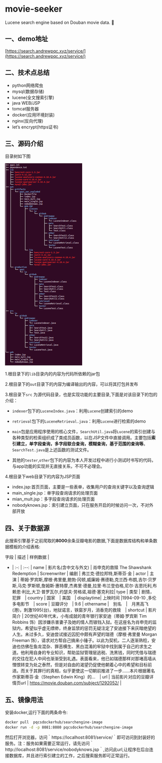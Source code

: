 # movie-seeker
Lucene search engine based on Douban movie data. :beers:

## 一、demo地址
[https://search.andrewpqc.xyz/service/](https://search.andrewpqc.xyz/service/)


## 二、技术点总结
- python网络爬虫
- mysql(数据存储)
- lucene(全文搜索引擎)
- java WEB/JSP
- tomcat服务器
- docker(应用环境封装)
- nginx(反向代理)
- let’s encrypt(https证书)

## 三、源码介绍
目录树如下图

![目录树](/images/screenshot.png)


1.根目录下的`lib`目录内的内容为代码所依赖的jar包

2.根目录下的`out`目录下的内容为编译输出的内容，可以将其打包并发布

3.根目录下`src` 为源代码目录，也是实现功能的主要目录,下面是对该目录下的包的介绍：
- `indexer`包下的`LuceneIndex.java`：利用`Lucene`创建索引的demo
- `retrieval`包下的`LuceneRetrieval.java`：利用`Lucene`进行检索的demo
- `main`包是应用程序使用的核心文件，`SearchUtil.java`将`Lucene`的索引创建与各种类型的检索组织成了类成员函数，以在JSP文件中直接调用。主要包括**索引建立，单字段查询，多字段联合查询，模糊查询，基于范围的查询等**。`SearchTest.java`是上述函数的测试文件。

- 其他的`tester`,`other`包下的内容为本人开发过程中进行小测试时书写的代码，与app功能的实现并无直接关系，不可不必理会。

4.根目录下web目录下的内容为JSP页面
- index.jsp:首页页面，主要是一些表单，收集用户的查询关键字以及查询逻辑
- main_single.jsp：单字段查询请求的处理页面
- mian_mult.jsp：多字段查询请求的处理页面
- nobodyknows.jsp：索引建立页面，只在服务开启的时候访问一次，不对外部开放

## 四、关于数据源
此搜索引擎基于之前爬取的**8000**余条豆瓣电影的数据,下面是数据库结构和单条数据模板的介绍表格:

字段 | 描述 | 样例数据 |
- | :-: | :--: |
name | 影片名(含中文与外文) | 肖申克的救赎 The Shawshank Redemption |
Screenwriter | 编剧 | 弗兰克·德拉邦特,斯蒂芬·金 |
actor | 主演 | 蒂姆·罗宾斯,摩根·弗里曼,鲍勃·冈顿,威廉姆·赛德勒,克兰西·布朗,吉尔·贝罗斯,马克·罗斯顿,詹姆斯·惠特摩,杰弗里·德曼,拉里·布兰登伯格,尼尔·吉恩托利,布赖恩·利比,大卫·普罗瓦尔,约瑟夫·劳格诺,祖德·塞克利拉|
type |  类型 | 剧情，犯罪　|
country | 国家　| 美国　|
displaytime| 上映时间 |1994-09-10 ,多伦多电影节　|
score | 豆瓣评分　| 9.6 |
othername |　别名　|　月黑高飞(港)，刺激1995(台)，地狱诺言，铁窗岁月，消香克的救赎　|
shortcut | 影片简介 | 20世纪40年代末，小有成就的青年银行家安迪（蒂姆·罗宾斯 Tim Robbins 饰）因涉嫌杀害妻子及她的情人而锒铛入狱。在这座名为肖申克的监狱内，希望似乎虚无缥缈，终身监禁的惩罚无疑注定了安迪接下来灰暗绝望的人生。未过多久，安迪尝试接近囚犯中颇有声望的瑞德（摩根·弗里曼 Morgan Freeman 饰），请求对方帮自己搞来小锤子。以此为契机，二人逐渐熟稔，安迪也仿佛在鱼龙混杂、罪恶横生、黑白混淆的牢狱中找到属于自己的求生之道。他利用自身的专业知识，帮助监狱管理层逃税、洗黑钱，同时凭借与瑞德的交往在犯人中间也渐渐受到礼遇。表面看来，他已如瑞德那样对那堵高墙从憎恨转变为处之泰然，但是对自由的渴望仍促使他朝着心中的希望和目标前进。而关于其罪行的真相，似乎更使这一切朝前推进了一步……本片根据著名作家斯蒂芬·金（Stephen Edwin King）的...　|
url | 当前影片对应的豆瓣详情页url |  https://movie.douban.com/subject/1292052/  |


## 五、镜像用法
安装docker,运行下面的两条命令:
``` bash
docker pull  pqcsdockerhub/searchengine-image
docker run -d -p 8081:8080 pqcsdockerhub/searchengine-image
```
然后打开浏览器，访问｀https://localhost:8081/service/｀即可访问到封装好的服务。注：服务如果需要正常运行，请先访问｀http://localhost:8081/service/nobodyknows.jsp｀,访问此url,让程序在后台连接数据库，并且进行索引建立的工作，之后搜索服务即可正常运行。
